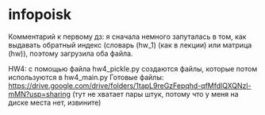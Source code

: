 # infopoisk

Комментарий к первому дз: я сначала немного запуталась в том, как выдавать обратный индекс (словарь (hw_1) (как в лекции) или матрица (hw)), поэтому загрузила оба файла.

HW4: с помощью файла hw4_pickle.py создаются файлы, которые потом используются в hw4_main.py
Готовые файлы: https://drive.google.com/drive/folders/1tapL9reGzFepqhd-qfMfdlQXQNzl-mMN?usp=sharing (тут не хватает пары штук, потому что у меня на диске места нет, извините)
